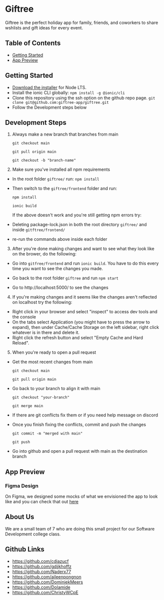 # Giftree

Giftree is the perfect holiday app for family, friends, and coworkers to share wshlists and gift ideas for every event.

## Table of Contents

- [Getting Started](#getting-started)
- [App Preview](#app-preview)

## Getting Started

- [Download the installer](https://nodejs.org/) for Node LTS.
- Install the ionic CLI globally: `npm install -g @ionic/cli`
- Clone this repository using the ssh option on the github repo page.
  `git clone git@github.com:giftree-app/giftree.git`
- Follow the Development steps below

## Development Steps

1. Always make a new branch that branches from main

   `git checkout main`

   `git pull origin main`

   `git checkout -b "branch-name"`

2. Make sure you've installed all npm requirements

- In the root folder `giftree/` run:
  `npm install`

- Then switch to the `giftree/frontend` folder and run:

  `npm install`

  `ionic build`

  If the above doesn't work and you're still getting npm errors try:

- Deleting package-lock.json in both the root directory `giftree/` and inside `gitftree/frontend/`

- re-run the commands above inside each folder

3. After you're done making changes and want to see what they look like on the brower, do the following:

- Go into `gitfree/frontend` and run `ionic build`. You have to do this every time you want to see the changes you made.

- Go back to the root folder `giftree` and run `npm start`

- Go to http://localhost:5000/ to see the changes

4. If you're making changes and it seems like the changes aren't reflected on localhost try the following:

- Right click in your browser and select "inspect" to access dev tools and the console
- On the tabs select Application (you might have to press the arrow to expand), then under Cache/Cache Storage on the left sidebar, right click whatever is in there and delete it.
- Right click the refresh button and select "Empty Cache and Hard Reload".

5. When you're ready to open a pull request

- Get the most recent changes from main

  `git checkout main`

  `git pull origin main`

- Go back to your branch to align it with main

  `git checkout "your-branch"`

  `git merge main`

- If there are git conflicts fix them or if you need help message on discord

- Once you finish fixing the conflicts, commit and push the changes

  `git commit -m "merged with main"`

  `git push`

- Go into github and open a pull request with main as the destination branch

## App Preview

### Figma Design

On Figma, we designed some mocks of what we envisioned the app to look like and you can check that out [here](https://www.figma.com/file/T4OWxxJvtxK7UzdSXaAa4g/giftree-design?node-id=0%3A1)

## About Us

We are a small team of 7 who are doing this small project for our Software Development college class.

## Github Links

- https://github.com/cdiazucf
- https://github.com/gdijkhoffz
- https://github.com/Naderx77
- https://github.com/aileenpongnon
- https://github.com/DominiekMeers
- https://github.com/Dolamide
- https://github.com/ChristyWCpE
